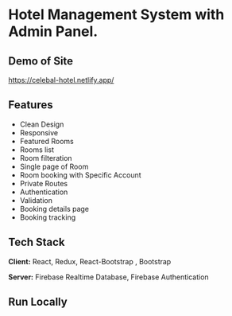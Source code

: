 
# Hotel Management System with Admin Panel.
## Demo of Site
https://celebal-hotel.netlify.app/

## Features

- Clean Design
- Responsive
- Featured Rooms
- Rooms list
- Room filteration
- Single page of Room
- Room booking with Specific Account
- Private Routes
- Authentication
- Validation
- Booking details page
- Booking tracking





## Tech Stack

**Client:** React, Redux, React-Bootstrap , Bootstrap

**Server:** Firebase Realtime Database, Firebase Authentication


## Run Locally

